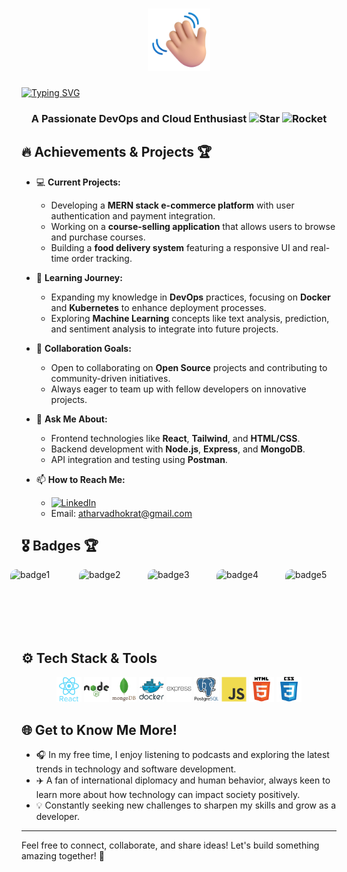 <h1 align="center">
  <img src="https://github.com/Tarikul-Islam-Anik/tarikul-islam-anik/blob/main/assets/images/Waving%20Hand%20Medium-Light%20Skin%20Tone.png" width="100px">
</h1>

[![Typing SVG](https://readme-typing-svg.demolab.com?font=Comfortaa&size=40&pause=1000&color=black&center=true&vCenter=true&width=1000&height=50&lines=Hello+There+👋+I'm+Atharva+Dhokrat;Full-Stack+Developer;MERN+Stack+Expert;Open+Source+Contributor;Building+End-to-End+Web+Apps)](https://git.io/typing-svg)

<h3 align="center">
  A Passionate DevOps and Cloud Enthusiast <img src="https://cdn-icons-png.flaticon.com/512/2202/2202230.png" alt="Star" width="25" height="25"/> <img src="https://cdn-icons-png.flaticon.com/512/726/726702.png" alt="Rocket" width="25" height="25"/>
</h3>

## 🔥 Achievements & Projects 🏆

- 💻 **Current Projects:**
  - Developing a **MERN stack e-commerce platform** with user authentication and payment integration.
  - Working on a **course-selling application** that allows users to browse and purchase courses.
  - Building a **food delivery system** featuring a responsive UI and real-time order tracking.

- 🌱 **Learning Journey:**
  - Expanding my knowledge in **DevOps** practices, focusing on **Docker** and **Kubernetes** to enhance deployment processes.
  - Exploring **Machine Learning** concepts like text analysis, prediction, and sentiment analysis to integrate into future projects.

- 🎯 **Collaboration Goals:**
  - Open to collaborating on **Open Source** projects and contributing to community-driven initiatives.
  - Always eager to team up with fellow developers on innovative projects.

- 💬 **Ask Me About:**
  - Frontend technologies like **React**, **Tailwind**, and **HTML/CSS**.
  - Backend development with **Node.js**, **Express**, and **MongoDB**.
  - API integration and testing using **Postman**.

- 📫 **How to Reach Me:**
  - [![LinkedIn](https://img.shields.io/static/v1?message=LinkedIn&logo=linkedin&label=&color=0077B5&logoColor=white&labelColor=&style=for-the-badge)](https://www.linkedin.com/in/atharva-dhokrat/)
  - Email: [atharvadhokrat@gmail.com](mailto:atharvadhokrat@gmail.com)

## 🎖️ Badges 🏆
<div style='display:flex; align-items:center; justify-content:center; gap: 10px;'>
  <img src="https://github.com/user-attachments/assets/dffa3738-9001-425d-91fe-e758273f886c" width="100" height="100" style="border-radius: 10px;" alt="badge1" />
  <img src="https://github.com/user-attachments/assets/66eb2bbd-28f6-41f6-947e-d8c0b39af162" width="100" height="100" style="border-radius: 10px;" alt="badge2" />
  <img src="https://github.com/user-attachments/assets/28648c61-d9ef-477c-9263-2fd093d37f1e" width="100" height="100" style="border-radius: 10px;" alt="badge3" />
  <img src="https://github.com/user-attachments/assets/3f81c14d-1c77-496d-ba19-8310ea6cbb99" width="100" height="100" style="border-radius: 10px;" alt="badge4" />
  <img src="https://github.com/user-attachments/assets/ac403eee-99ac-4721-bb10-f57aa6e8509a" width="100" height="100" style="border-radius: 10px;" alt="badge5" />
</div>


## ⚙️ Tech Stack & Tools
<p align="center">
  <img src="https://raw.githubusercontent.com/devicons/devicon/master/icons/react/react-original-wordmark.svg" alt="React" width="40" height="40"/>
  <img src="https://raw.githubusercontent.com/devicons/devicon/master/icons/nodejs/nodejs-original-wordmark.svg" alt="Node.js" width="40" height="40"/>
  <img src="https://raw.githubusercontent.com/devicons/devicon/master/icons/mongodb/mongodb-original-wordmark.svg" alt="MongoDB" width="40" height="40"/>
  <img src="https://raw.githubusercontent.com/devicons/devicon/master/icons/docker/docker-original-wordmark.svg" alt="Docker" width="40" height="40"/>
  <img src="https://raw.githubusercontent.com/devicons/devicon/master/icons/express/express-original-wordmark.svg" alt="Express" width="40" height="40"/>
  <img src="https://raw.githubusercontent.com/devicons/devicon/master/icons/postgresql/postgresql-original-wordmark.svg" alt="PostgreSQL" width="40" height="40"/>
  <img src="https://raw.githubusercontent.com/devicons/devicon/master/icons/javascript/javascript-original.svg" alt="JavaScript" width="40" height="40"/>
  <img src="https://raw.githubusercontent.com/devicons/devicon/master/icons/html5/html5-original-wordmark.svg" alt="HTML5" width="40" height="40"/>
  <img src="https://raw.githubusercontent.com/devicons/devicon/master/icons/css3/css3-original-wordmark.svg" alt="CSS3" width="40" height="40"/>
</p>

## 🌐 Get to Know Me More!
- 🎧 In my free time, I enjoy listening to podcasts and exploring the latest trends in technology and software development.
- ✈️ A fan of international diplomacy and human behavior, always keen to learn more about how technology can impact society positively.
- 💡 Constantly seeking new challenges to sharpen my skills and grow as a developer.

---

Feel free to connect, collaborate, and share ideas! Let's build something amazing together! 🚀
